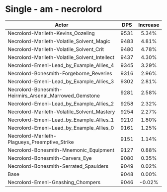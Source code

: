 # Single - am - necrolord
| Actor | DPS | Increase |
|---|:---:|:---:|
|Necrolord-Marileth-Kevins_Oozeling|9531|5.34%|
|Necrolord-Marileth-Volatile_Solvent_Magic|9483|4.81%|
|Necrolord-Marileth-Volatile_Solvent_Crit|9480|4.78%|
|Necrolord-Marileth-Volatile_Solvent_Intellect|9437|4.30%|
|Necrolord-Emeni-Lead_by_Example_Allies_4|9345|3.29%|
|Necrolord-Bonesmith-Forgeborne_Reveries|9316|2.96%|
|Necrolord-Emeni-Lead_by_Example_Allies_3|9302|2.81%|
|Necrolord-Bonesmith-Heirmirs_Arsenal_Marrowed_Gemstone|9281|2.58%|
|Necrolord-Emeni-Lead_by_Example_Allies_2|9258|2.32%|
|Necrolord-Marileth-Volatile_Solvent_Mastery|9254|2.27%|
|Necrolord-Emeni-Lead_by_Example_Allies_1|9210|1.80%|
|Necrolord-Emeni-Lead_by_Example_Allies_0|9161|1.25%|
|Necrolord-Marileth-Plagueys_Preemptive_Strike|9151|1.14%|
|Necrolord-Bonesmith-Mnemonic_Equipment|9127|0.88%|
|Necrolord-Bonesmith-Carvers_Eye|9080|0.35%|
|Necrolord-Bonesmith-Serrated_Spaulders|9049|0.02%|
|Base|9048|0.00%|
|Necrolord-Emeni-Gnashing_Chompers|9046|-0.02%|
